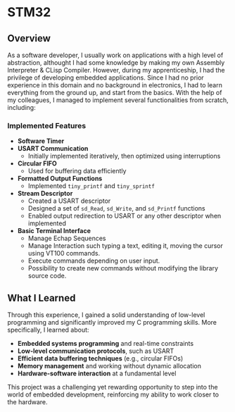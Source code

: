# STM32

## Overview
As a software developer, I usually work on applications with a high level of abstraction, althought I had some knowledge by making my own Assembly Interpreter & CLisp Compiler. However, during my apprenticeship, I had the privilege of developing embedded applications. Since I had no prior experience in this domain and no background in electronics, I had to learn everything from the ground up, and start from the basics. With the help of my colleagues, I managed to implement several functionalities from scratch, including:

### Implemented Features
- **Software Timer**
- **USART Communication**
  - Initially implemented iteratively, then optimized using interruptions
- **Circular FIFO**
  - Used for buffering data efficiently
- **Formatted Output Functions**
  - Implemented `tiny_printf` and `tiny_sprintf`
- **Stream Descriptor**
  - Created a USART descriptor
  - Designed a set of `sd_Read`, `sd_Write`, and `sd_Printf` functions
  - Enabled output redirection to USART or any other descriptor when implemented
- **Basic Terminal Interface**
  - Manage Echap Sequences
  - Manage Interaction such typing a text, editing it, moving the cursor using VT100 commands.
  - Execute commands depending on user input.
  - Possibility to create new commands without modifying the library source code.

## What I Learned
Through this experience, I gained a solid understanding of low-level programming and significantly improved my C programming skills. More specifically, I learned about:
- **Embedded systems programming** and real-time constraints
- **Low-level communication protocols**, such as USART
- **Efficient data buffering techniques** (e.g., circular FIFOs)
- **Memory management** and working without dynamic allocation
- **Hardware-software interaction** at a fundamental level

This project was a challenging yet rewarding opportunity to step into the world of embedded development, reinforcing my ability to work closer to the hardware.

